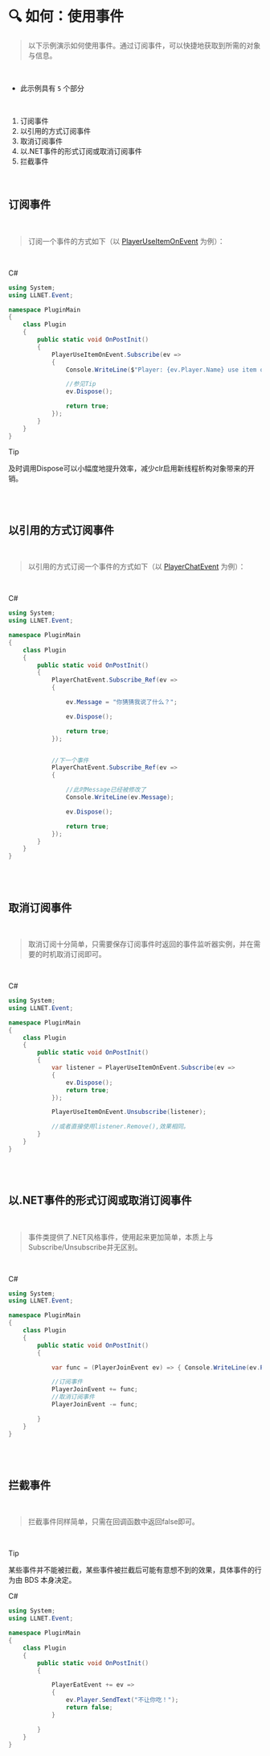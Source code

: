 # 🔍 如何：使用事件

>以下示例演示如何使用事件。通过订阅事件，可以快捷地获取到所需的对象与信息。

<br>

- 此示例具有 `5` 个部分

<br>

1. 订阅事件
2. 以引用的方式订阅事件
3. 取消订阅事件
4. 以.NET事件的形式订阅或取消订阅事件
5. 拦截事件

<br>

## 订阅事件

<br>

>订阅一个事件的方式如下（以 [PlayerUseItemOnEvent](../APIs/Namespace/LLNET.Event/Class/PlayerUseItemOnEvent.md) 为例）：

<br>

C#
```cs
using System;
using LLNET.Event;

namespace PluginMain
{
    class Plugin
    {
        public static void OnPostInit()
        {
            PlayerUseItemOnEvent.Subscribe(ev => 
            {
                Console.WriteLine($"Player: {ev.Player.Name} use item on block:{ev.BlockInstance.Position}");

                //参见Tip
                ev.Dispose();

                return true;
            });
        }
    }
}
```

>[!TIP]
>
>及时调用Dispose可以小幅度地提升效率，减少clr启用新线程析构对象带来的开销。

<br>

<br>

## 以引用的方式订阅事件

<br>

>以引用的方式订阅一个事件的方式如下（以 [PlayerChatEvent](../APIs/Namespace/LLNET.Event/Class/PlayerChatEvent.md) 为例）：

<br>

C#
```cs
using System;
using LLNET.Event;

namespace PluginMain
{
    class Plugin
    {
        public static void OnPostInit()
        {
            PlayerChatEvent.Subscribe_Ref(ev => 
            {

                ev.Message = "你猜猜我说了什么？";

                ev.Dispose();

                return true;
            });


            //下一个事件
            PlayerChatEvent.Subscribe_Ref(ev => 
            {

                //此时Message已经被修改了
                Console.WriteLine(ev.Message);

                ev.Dispose();

                return true;
            });
        }
    }
}
```

<br>

<br>

## 取消订阅事件

<br>

>取消订阅十分简单，只需要保存订阅事件时返回的事件监听器实例，并在需要的时机取消订阅即可。

<br>

C#
```cs
using System;
using LLNET.Event;

namespace PluginMain
{
    class Plugin
    {
        public static void OnPostInit()
        {
            var listener = PlayerUseItemOnEvent.Subscribe(ev => 
            {
                ev.Dispose();
                return true;
            });

            PlayerUseItemOnEvent.Unsubscribe(listener);

            //或者直接使用listener.Remove(),效果相同。
        }
    }
}
```

<br>

<br>

## 以.NET事件的形式订阅或取消订阅事件

<br>

>事件类提供了.NET风格事件，使用起来更加简单，本质上与Subscribe/Unsubscribe并无区别。

<br>

C#
```cs
using System;
using LLNET.Event;

namespace PluginMain
{
    class Plugin
    {
        public static void OnPostInit()
        {

            var func = (PlayerJoinEvent ev) => { Console.WriteLine(ev.Player.Name); }

            //订阅事件
            PlayerJoinEvent += func;
            //取消订阅事件
            PlayerJoinEvent -= func;

        }
    }
}
```

<br>

<br>

## 拦截事件

<br>

>拦截事件同样简单，只需在回调函数中返回false即可。

<br>

>[!TIP]
>
>某些事件并不能被拦截，某些事件被拦截后可能有意想不到的效果，具体事件的行为由 BDS 本身决定。

C#
```cs
using System;
using LLNET.Event;

namespace PluginMain
{
    class Plugin
    {
        public static void OnPostInit()
        {

            PlayerEatEvent += ev =>
            {
                ev.Player.SendText("不让你吃！");
                return false;
            }

        }
    }
}
```

